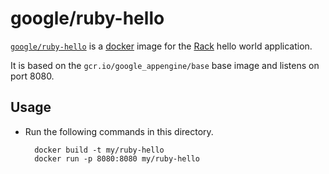 # google/ruby-hello

[`google/ruby-hello`](https://index.docker.io/u/google/ruby-hello) is a [docker](https://docker.com) image for the [Rack](http://http://rack.github.io/) hello world application.

It is based on the `gcr.io/google_appengine/base` base image and listens on port 8080.

## Usage

- Run the following commands in this directory.

        docker build -t my/ruby-hello
        docker run -p 8080:8080 my/ruby-hello
